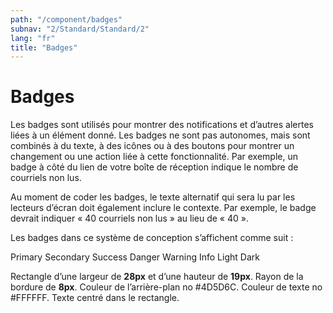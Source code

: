 ```yaml
---
path: "/component/badges"
subnav: "2/Standard/Standard/2"
lang: "fr"
title: "Badges"
---
```

# Badges

Les badges sont utilisés pour montrer des notifications et d’autres alertes liées à un élément donné. Les badges ne sont pas autonomes, mais sont combinés à du texte, à des icônes ou à des boutons pour montrer un changement ou une action liée à cette fonctionnalité. Par exemple, un badge à côté du lien de votre boîte de réception indique le nombre de courriels non lus.

Au moment de coder les badges, le texte alternatif qui sera lu par les lecteurs d’écran doit également inclure le contexte. Par exemple, le badge devrait indiquer « 40 courriels non lus » au lieu de « 40 ».

Les badges dans ce système de conception s’affichent comme suit :
 
<span class="badge badge-primary">Primary</span>
<span class="badge badge-secondary">Secondary</span>
<span class="badge badge-success">Success</span>
<span class="badge badge-danger">Danger</span>
<span class="badge badge-warning">Warning</span>
<span class="badge badge-info">Info</span>
<span class="badge badge-light">Light</span>
<span class="badge badge-dark">Dark</span>

Rectangle d’une largeur de **28px** et d’une hauteur de **19px**. Rayon de la bordure de **8px**. Couleur de l’arrière-plan no \#4D5D6C. Couleur de texte no \#FFFFFF. Texte centré dans le rectangle.
